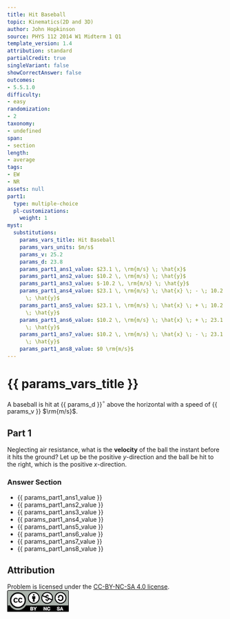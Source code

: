 ```yaml
---
title: Hit Baseball
topic: Kinematics(2D and 3D)
author: John Hopkinson
source: PHYS 112 2014 W1 Midterm 1 Q1
template_version: 1.4
attribution: standard
partialCredit: true
singleVariant: false
showCorrectAnswer: false
outcomes:
- 5.5.1.0
difficulty:
- easy
randomization:
- 2
taxonomy:
- undefined
span:
- section
length:
- average
tags:
- EW
- NR
assets: null
part1:
  type: multiple-choice
  pl-customizations:
    weight: 1
myst:
  substitutions:
    params_vars_title: Hit Baseball
    params_vars_units: $m/s$
    params_v: 25.2
    params_d: 23.8
    params_part1_ans1_value: $23.1 \, \rm{m/s} \; \hat{x}$
    params_part1_ans2_value: $10.2 \, \rm{m/s} \; \hat{y}$
    params_part1_ans3_value: $-10.2 \, \rm{m/s} \; \hat{y}$
    params_part1_ans4_value: $23.1 \, \rm{m/s} \; \hat{x} \; - \; 10.2 \, \rm{m/s}
      \; \hat{y}$
    params_part1_ans5_value: $23.1 \, \rm{m/s} \; \hat{x} \; + \; 10.2 \, \rm{m/s}
      \; \hat{y}$
    params_part1_ans6_value: $10.2 \, \rm{m/s} \; \hat{x} \; + \; 23.1 \, \rm{m/s}
      \; \hat{y}$
    params_part1_ans7_value: $10.2 \, \rm{m/s} \; \hat{x} \; - \; 23.1 \, \rm{m/s}
      \; \hat{y}$
    params_part1_ans8_value: $0 \rm{m/s}$
---
```

# {{ params_vars_title }}
A baseball is hit at {{ params_d }}$^\circ$ above the horizontal with a speed of {{ params_v }} $\rm{m/s}$.

## Part 1

Neglecting air resistance, what is the **velocity** of the ball the instant before it hits the ground? Let up be the positive $y$-direction and the ball be hit to the right, which is the positive $x$-direction.

### Answer Section

- {{ params_part1_ans1_value }}
- {{ params_part1_ans2_value }}
- {{ params_part1_ans3_value }}
- {{ params_part1_ans4_value }}
- {{ params_part1_ans5_value }}
- {{ params_part1_ans6_value }}
- {{ params_part1_ans7_value }}
- {{ params_part1_ans8_value }}

## Attribution

Problem is licensed under the [CC-BY-NC-SA 4.0 license](https://creativecommons.org/licenses/by-nc-sa/4.0/).<br> ![The Creative Commons 4.0 license requiring attribution-BY, non-commercial-NC, and share-alike-SA license.](https://raw.githubusercontent.com/firasm/bits/master/by-nc-sa.png)
